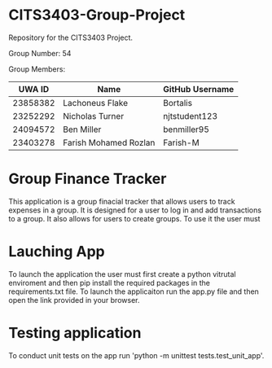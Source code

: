 # CITS3403-Group-Project
Repository for the CITS3403 Project. 

Group Number: 54

Group Members: 

|UWA ID| Name | GitHub Username |
| ---------| -------------------- | ------------- |
| 23858382 | Lachoneus Flake | Bortalis |
| 23252292 | Nicholas Turner | njtstudent123 |
| 24094572 | Ben Miller | benmiller95 |
| 23403278 | Farish Mohamed Rozlan | Farish-M | 

# Group Finance Tracker

This application is a group finacial tracker that allows users to track expenses in a group. It is designed for a user to log in and add transactions to a group. It also allows for users to create groups. To use it the user must 

# Lauching App

To launch the application the user must first create a python vitrutal enviroment and then pip install the required packages in the requirements.txt file. To launch the applicaiton run the app.py file and then open the link provided in your browser.

# Testing application 

To conduct unit tests on the app run 'python -m unittest tests.test_unit_app'.
